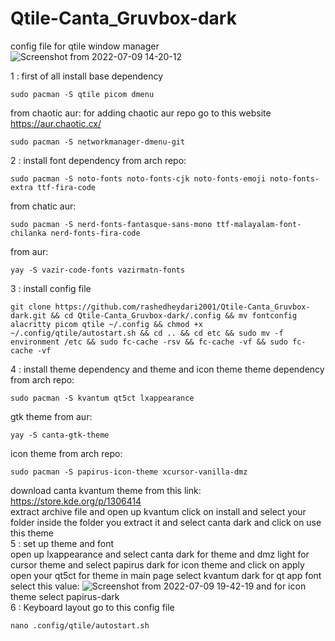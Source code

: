 # Qtile-Canta_Gruvbox-dark
config file for qtile window manager
![Screenshot from 2022-07-09 14-20-12](https://user-images.githubusercontent.com/81459372/178104057-2deaae08-c889-445a-aaeb-ee9e2d0be63f.png)


1 : first of all install base dependency
```
sudo pacman -S qtile picom dmenu
```
from chaotic aur: for adding chaotic aur repo go to this website https://aur.chaotic.cx/
```
sudo pacman -S networkmanager-dmenu-git
```
2 : install font dependency
from arch repo:
```
sudo pacman -S noto-fonts noto-fonts-cjk noto-fonts-emoji noto-fonts-extra ttf-fira-code
```
from chatic aur: 
```
sudo pacman -S nerd-fonts-fantasque-sans-mono ttf-malayalam-font-chilanka nerd-fonts-fira-code
```
from aur:
```
yay -S vazir-code-fonts vazirmatn-fonts
```
3 : install config file
```
git clone https://github.com/rashedheydari2001/Qtile-Canta_Gruvbox-dark.git && cd Qtile-Canta_Gruvbox-dark/.config && mv fontconfig alacritty picom qtile ~/.config && chmod +x ~/.config/qtile/autostart.sh && cd .. && cd etc && sudo mv -f environment /etc && sudo fc-cache -rsv && fc-cache -vf && sudo fc-cache -vf
```
4 : install theme dependency and theme and icon theme
theme dependency from arch repo:
```
sudo pacman -S kvantum qt5ct lxappearance
```
gtk theme from aur:
```
yay -S canta-gtk-theme 
```
icon theme from arch repo:
```
sudo pacman -S papirus-icon-theme xcursor-vanilla-dmz
```
download canta kvantum theme from this link: https://store.kde.org/p/1306414
<br>
extract archive file and open up kvantum click on install and select your folder inside the folder you extract it and select canta dark and click on use this theme 
<br>
5 : set up theme and font
<br>
open up lxappearance and select canta dark for theme and dmz light for cursor theme and select papirus dark for icon theme and click on apply 
<br>
open your qt5ct for theme in main page select kvantum dark for qt app font select this value:
![Screenshot from 2022-07-09 19-42-19](https://user-images.githubusercontent.com/81459372/178111662-39491635-a73b-4e7c-b426-5d17bdc2604a.png)
and for icon theme select papirus-dark
<br>
6 : Keyboard layout 
go to  this config file 
```
nano .config/qtile/autostart.sh
```
